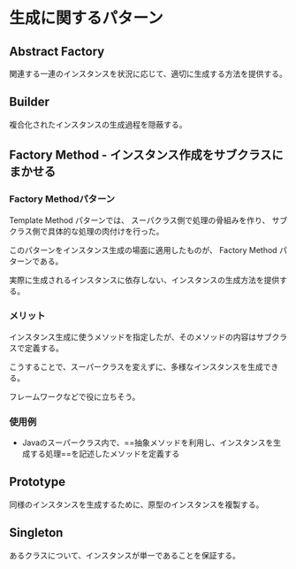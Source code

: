 # 生成に関するパターン

## Abstract Factory

関連する一連のインスタンスを状況に応じて、適切に生成する方法を提供する。

## Builder

複合化されたインスタンスの生成過程を隠蔽する。

## Factory Method - インスタンス作成をサブクラスにまかせる

### Factory Methodパターン

Template Method パターンでは、 スーパクラス側で処理の骨組みを作り、 サブクラス側で具体的な処理の肉付けを行った。

 このパターンをインスタンス生成の場面に適用したものが、 Factory Method パターンである。

実際に生成されるインスタンスに依存しない、インスタンスの生成方法を提供する。

### メリット

インスタンス生成に使うメソッドを指定したが、そのメソッドの内容はサブクラスで定義する。

こうすることで、スーパークラスを変えずに、多様なインスタンスを生成できる。

フレームワークなどで役に立ちそう。

### 使用例

* Javaのスーパークラス内で、==抽象メソッドを利用し、インスタンスを生成する処理==を記述したメソッドを定義する

## Prototype

同様のインスタンスを生成するために、原型のインスタンスを複製する。

## Singleton

あるクラスについて、インスタンスが単一であることを保証する。